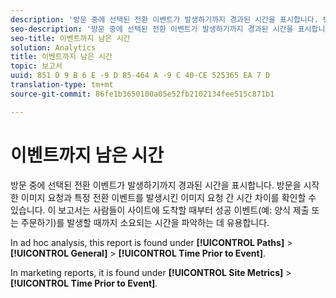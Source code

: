 ```yaml
---
description: '방문 중에 선택된 전환 이벤트가 발생하기까지 경과된 시간을 표시합니다. 방문을 시작한 이미지 요청과 특정 전환 이벤트를 발생시킨 이미지 요청 간 시간 차이를 확인할 수 있습니다. 이 보고서는 사람들이 사이트에 도착할 때부터 성공 이벤트(예: 양식 제출 또는 주문하기)를 발생할 때까지 소요되는 시간을 파악하는 데 유용합니다.'
seo-description: '방문 중에 선택된 전환 이벤트가 발생하기까지 경과된 시간을 표시합니다. 방문을 시작한 이미지 요청과 특정 전환 이벤트를 발생시킨 이미지 요청 간 시간 차이를 확인할 수 있습니다. 이 보고서는 사람들이 사이트에 도착할 때부터 성공 이벤트(예: 양식 제출 또는 주문하기)를 발생할 때까지 소요되는 시간을 파악하는 데 유용합니다.'
seo-title: 이벤트까지 남은 시간
solution: Analytics
title: 이벤트까지 남은 시간
topic: 보고서
uuid: 851 D 9 B 6 E -9 D 85-464 A -9 C 40-CE 525365 EA 7 D
translation-type: tm+mt
source-git-commit: 86fe1b3650100a05e52fb2102134fee515c871b1

---
```



# 이벤트까지 남은 시간

방문 중에 선택된 전환 이벤트가 발생하기까지 경과된 시간을 표시합니다. 방문을 시작한 이미지 요청과 특정 전환 이벤트를 발생시킨 이미지 요청 간 시간 차이를 확인할 수 있습니다. 이 보고서는 사람들이 사이트에 도착할 때부터 성공 이벤트(예: 양식 제출 또는 주문하기)를 발생할 때까지 소요되는 시간을 파악하는 데 유용합니다.

In ad hoc analysis, this report is found under **[!UICONTROL Paths]** &gt; **[!UICONTROL General]** &gt; **[!UICONTROL Time Prior to Event]**.

In marketing reports, it is found under **[!UICONTROL Site Metrics]** &gt; **[!UICONTROL Time Prior to Event]**.
